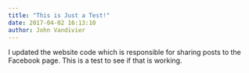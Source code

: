 ```yaml
---
title: "This is Just a Test!"
date: 2017-04-02 16:13:10
author: John Vandivier
---
```




I updated the website code which is responsible for sharing posts to the Facebook page. This is a test to see if that is working.